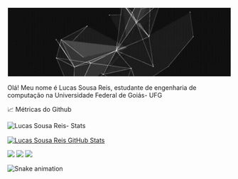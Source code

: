 
<p align="center">
  <img src="https://github.com/LucasSousaReis/LucasSousaReis/blob/main/ezgif.com-gif-maker%20(1).gif?raw=true" />
</p>

Olá! Meu nome é Lucas Sousa Reis, estudante de engenharia de computação na Universidade Federal de Goiás- UFG

<div>
 &#x1f4c8; Métricas do Github
</div>

![Lucas Sousa Reis- Stats](https://github-readme-stats.vercel.app/api?username=LucasSousaReis&theme=graywhite&show_icons=true)

<a href="https://github.com/LucasSousaReis/LucasSousaReis">
  <img align="center" src="https://github-readme-stats.vercel.app/api?username=LucasSousaReis&show_icons=true&line_height=27&count_private=true&title_color=ffffff&text_color=c9cacc&icon_color=2bbc8a&bg_color=1d1f21" alt="Lucas Sousa Reis GitHub Stats" />
</a>

<div> 

 
 
 <a href="https://discord.com/channels/689887036110274618/812362659986800650" target="_blank"><img src="https://img.shields.io/badge/Discord-7289DA?style=for-the-badge&logo=discord&logoColor=white" target="_blank"></a> 
  <a href = "mailto:lucas.krin@gmail.com"><img src="https://img.shields.io/badge/-Gmail-%23333?style=for-the-badge&logo=gmail&logoColor=white" target="_blank"></a>
  <a href="https://www.linkedin.com/in/lucas-sousa-reis-3a33961a2/" target="_blank"><img src="https://img.shields.io/badge/-LinkedIn-%230077B5?style=for-the-badge&logo=linkedin&logoColor=white" target="_blank"></a> 
 
  ![Snake animation](https://github.com/LucasSousaReis/LucasSousaReis/blob/output/github-contribution-grid-snake.svg)
 
</div>



<!--
**LucasSousaReis/LucasSousaReis** is a ✨ _special_ ✨ repository because its `README.md` (this file) appears on your GitHub profile.

Here are some ideas to get you started:

- 🔭 I’m currently working on ...
- 🌱 I’m currently learning ...
- 👯 I’m looking to collaborate on ...
- 🤔 I’m looking for help with ...
- 💬 Ask me about ...
- 📫 How to reach me: ...
- 😄 Pronouns: ...
- ⚡ Fun fact: ...
-->

